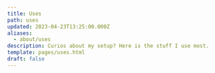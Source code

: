 ```yaml
---
title: Uses
path: uses
updated: 2023-04-23T13:25:00.000Z
aliases:
  - about/uses
description: Curios about my setup? Here is the stuff I use most.
template: pages/uses.html
draft: false
---
```

